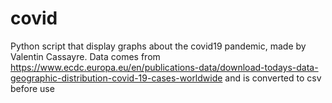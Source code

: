 # covid
Python script that display graphs about the covid19 pandemic, made by Valentin Cassayre.
Data comes from https://www.ecdc.europa.eu/en/publications-data/download-todays-data-geographic-distribution-covid-19-cases-worldwide and is converted to csv before use
